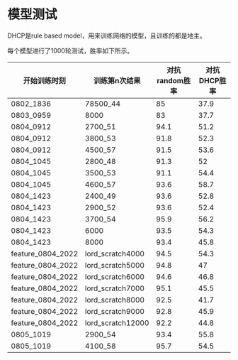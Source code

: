# 模型测试

DHCP是rule based model，用来训练网络的模型，且训练的都是地主。

每个模型进行了1000轮测试，胜率如下所示。

| 开始训练时刻 | 训练第n次结果 | 对抗random胜率 | 对抗DHCP胜率 |
| --- | --- | --- | --- |
|0802_1836|78500_44|85|37.9|
|0803_0959|8000|83|37.7|
|0804_0912|2700_51|94.1|51.2|
|0804_0912|3800_53|91.8|52.3|
|0804_0912|4500_57|91.5|53.6|
|0804_1045|2800_48|91.3|52|
|0804_1045|3500_53|91.1|54.4|
|0804_1045|4600_57|93.6|58.7|
|0804_1423|2400_49|93.6|52.8|
|0804_1423|2900_52|93.6|52.4|
|0804_1423|3700_54|95.9|56.2|
|0804_1423|6000|93.5|54.3|
|0804_1423|8000|93.4|45.8|
|feature_0804_2022|lord_scratch4000|94.5|54.3|
|feature_0804_2022|lord_scratch5000|94.8|47|
|feature_0804_2022|lord_scratch6000|94.6|46.8|
|feature_0804_2022|lord_scratch7000|95.1|45.5|
|feature_0804_2022|lord_scratch8000|92.5|41.7|
|feature_0804_2022|lord_scratch9000|92.8|45.9|
|feature_0804_2022|lord_scratch12000|92.2|44.8|
|0805_1019|2900_54|93.4|55.8|
|0805_1019|4100_58|95.7|54.5|

<!--|0803_0349|2900_48|93.2|53.7|-->
<!--|0803_0349|5300_54（开始过估计）|91.7|49.6|-->
<!--|0803_0349|8000|90.8|47.8|-->
<!--|0803_0349|10000|89.2|42|-->
